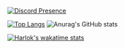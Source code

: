 [![Discord Presence](https://lanyard.cnrad.dev/api/471036610561966111)](https://discord.com/users/471036610561966111)

[![Top Langs](https://github-readme-stats.vercel.app/api/top-langs/?username=kollhdxdlp&size_weight=0.5&count_weight=0.5)](https://github.com/anuraghazra/github-readme-stats)
![Anurag's GitHub stats](https://github-readme-stats.vercel.app/api?username=kollhdxdlp&show_icons=true&theme=radical)

[![Harlok's wakatime stats](https://github-readme-stats.vercel.app/api/wakatime?username=kollhdxdlp)](https://github.com/anuraghazra/github-readme-stats)
